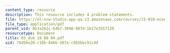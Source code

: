 ```yaml
---
content_type: resource
description: This resource includes 4 problem statements.
file: https://ol-ocw-studio-app-qa.s3.amazonaws.com/courses/15-010-economic-analysis-for-business-decisions-fall-2004/70d56e20c10b846b307ac9b5bbc91c4d_03_due_10_08_04.pdf
file_type: application/pdf
parent_uid: 0b3a262c-64b7-3098-997d-1b17e3557120
resourcetype: Document
title: 03_due_10_08_04.pdf
uid: 70d56e20-c10b-846b-307a-c9b5bbc91c4d
---
```

